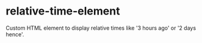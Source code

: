 # relative-time-element
Custom HTML element to display relative times like '3 hours ago' or '2 days hence'.
